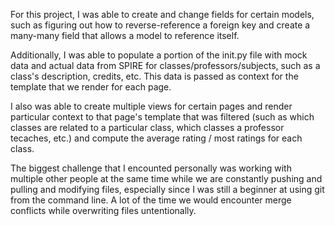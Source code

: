 For this project, I was able to create and change fields for certain models, such as figuring out how to reverse-reference a foreign key and create a many-many field that allows a model to reference itself.

Additionally, I was able to populate a portion of the init.py file with mock data and actual data from SPIRE for classes/professors/subjects, such as a class's description, credits, etc. This data is passed as context for the template that we render for each page.

I also was able to create multiple views for certain pages and render particular context to that page's template that was filtered (such as which classes are related to a particular class, which classes a professor tecaches, etc.) and compute the average rating / most ratings for each class.

The biggest challenge that I encounted personally was working with multiple other people at the same time while we are constantly pushing and pulling and modifying files, especially since I was still a beginner at using git from the command line. A lot of the time we would encounter merge conflicts while overwriting files untentionally. 